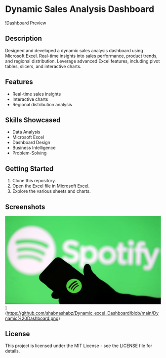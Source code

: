 # Dynamic Sales Analysis Dashboard

!Dashboard Preview

## Description
Designed and developed a dynamic sales analysis dashboard using Microsoft Excel. Real-time insights into sales performance, product trends, and regional distribution. Leverage advanced Excel features, including pivot tables, slicers, and interactive charts.

## Features
- Real-time sales insights
- Interactive charts
- Regional distribution analysis

## Skills Showcased
- Data Analysis
- Microsoft Excel
- Dashboard Design
- Business Intelligence
- Problem-Solving

## Getting Started
1. Clone this repository.
2. Open the Excel file in Microsoft Excel.
3. Explore the various sheets and charts.

## Screenshots
![Dashboard](https://github.com/shabnashabz/Spotify/blob/main/spotify_logo.jpg)](https://github.com/shabnashabz/Dynamic_excel_Dashboard/blob/main/Dynamic%20Dashboard.png)

## License
This project is licensed under the MIT License - see the LICENSE file for details.
